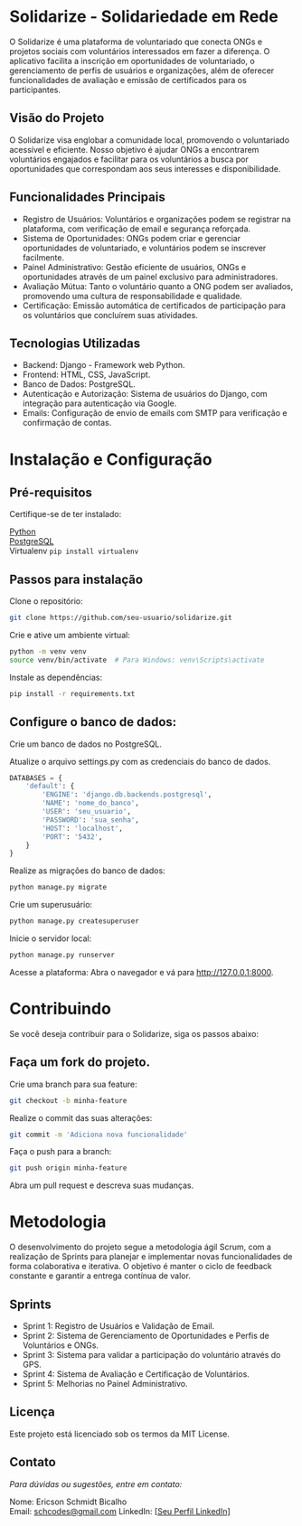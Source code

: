 # Solidarize - Solidariedade em Rede  

O Solidarize é uma plataforma de voluntariado que conecta ONGs e projetos sociais com voluntários interessados em fazer a diferença. O aplicativo facilita a inscrição em oportunidades de voluntariado, o gerenciamento de perfis de usuários e organizações, além de oferecer funcionalidades de avaliação e emissão de certificados para os participantes.

## Visão do Projeto  

O Solidarize visa englobar a comunidade local, promovendo o voluntariado acessível e eficiente. Nosso objetivo é ajudar ONGs a encontrarem voluntários engajados e facilitar para os voluntários a busca por oportunidades que correspondam aos seus interesses e disponibilidade.

## Funcionalidades Principais  

- Registro de Usuários: Voluntários e organizações podem se registrar na plataforma, com verificação de email e segurança reforçada.  
- Sistema de Oportunidades: ONGs podem criar e gerenciar oportunidades de voluntariado, e voluntários podem se inscrever facilmente.  
- Painel Administrativo: Gestão eficiente de usuários, ONGs e oportunidades através de um painel exclusivo para administradores.  
- Avaliação Mútua: Tanto o voluntário quanto a ONG podem ser avaliados, promovendo uma cultura de responsabilidade e qualidade.  
- Certificação: Emissão automática de certificados de participação para os voluntários que concluírem suas atividades.  

## Tecnologias Utilizadas  

+ Backend: Django - Framework web Python.
+ Frontend: HTML, CSS, JavaScript.
+ Banco de Dados: PostgreSQL.
+ Autenticação e Autorização: Sistema de usuários do Django, com integração para autenticação via Google.
+ Emails: Configuração de envio de emails com SMTP para verificação e confirmação de contas.

# Instalação e Configuração  

## Pré-requisitos

Certifique-se de ter instalado:

[Python](https://www.python.org/downloads/)  
[PostgreSQL](https://www.postgresql.org/download/)  
Virtualenv ``` pip install virtualenv ```  

## Passos para instalação

Clone o repositório:

```sh
git clone https://github.com/seu-usuario/solidarize.git
```

Crie e ative um ambiente virtual:

```sh
python -m venv venv
source venv/bin/activate  # Para Windows: venv\Scripts\activate
```

Instale as dependências:

```sh
pip install -r requirements.txt
```

## Configure o banco de dados:

Crie um banco de dados no PostgreSQL.

Atualize o arquivo settings.py com as credenciais do banco de dados.

```py
DATABASES = {
    'default': {
        'ENGINE': 'django.db.backends.postgresql',
        'NAME': 'nome_do_banco',
        'USER': 'seu_usuario',
        'PASSWORD': 'sua_senha',
        'HOST': 'localhost',
        'PORT': '5432',
    }
}
```
Realize as migrações do banco de dados:

```sh
python manage.py migrate
```

Crie um superusuário:

```sh
python manage.py createsuperuser
```

Inicie o servidor local:

```sh
python manage.py runserver
```

Acesse a plataforma: Abra o navegador e vá para http://127.0.0.1:8000.

# Contribuindo

Se você deseja contribuir para o Solidarize, siga os passos abaixo:

## Faça um fork do projeto.

Crie uma branch para sua feature:
```sh
git checkout -b minha-feature
```

Realize o commit das suas alterações:
```sh
git commit -m 'Adiciona nova funcionalidade'
```

Faça o push para a branch:
```sh
git push origin minha-feature
```

Abra um pull request e descreva suas mudanças.

# Metodologia

O desenvolvimento do projeto segue a metodologia ágil Scrum, com a realização de Sprints para planejar e implementar novas funcionalidades de forma colaborativa e iterativa. O objetivo é manter o ciclo de feedback constante e garantir a entrega contínua de valor.

## Sprints  

- Sprint 1: Registro de Usuários e Validação de Email.  
- Sprint 2: Sistema de Gerenciamento de Oportunidades e Perfis de Voluntários e ONGs.  
- Sprint 3: Sistema para validar a participação do voluntário através do GPS.  
- Sprint 4: Sistema de Avaliação e Certificação de Voluntários.  
- Sprint 5: Melhorias no Painel Administrativo.

## Licença   

Este projeto está licenciado sob os termos da MIT License.  

## Contato  

*Para dúvidas ou sugestões, entre em contato:*

Nome: Ericson Schmidt Bicalho  
Email: schcodes@gmail.com 
LinkedIn: [\[Seu Perfil LinkedIn\]  ](https://www.linkedin.com/in/ericson-schmidt-bicalho/)
